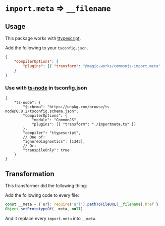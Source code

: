 # `import.meta` => `__filename`

## Usage

This package works with [ttypescript](https://github.com/cevek/ttypescript).

Add the following to your `tsconfig.json`.

```json
{
    "compilerOptions": {
        "plugins": [{ "transform": "@magic-works/commonjs-import.meta" }]
    }
}
```

### Use with [ts-node](https://github.com/TypeStrong/ts-node/) in tsconfig.json

```jsonc
{
    "ts-node": {
        "$schema": "https://unpkg.com/browse/ts-node@8.8.2/tsconfig.schema.json",
        "compilerOptions": {
            "module": "CommonJS",
            "plugins": [{ "transform": "./importmeta.ts" }]
        },
        "compiler": "ttypescript",
        // One of:
        "ignoreDiagnostics": [1343],
        // Or:
        "transpileOnly": true
    }
}
```

## Transformation

This transformer did the following thing:

Add the following code to every file:

```ts
const __meta = { url: require('url').pathToFileURL(__filename).href }
Object.setPrototypeOf(__meta, null)
```

And it replace every `import.meta` into `__meta`.
